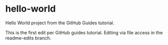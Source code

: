 # hello-world
Hello World project from the GitHub Guides tutorial.

This is the first edit per GitHub guides tutorial.  Editing via file access in the readme-edits branch.
